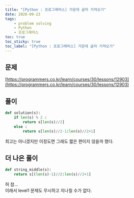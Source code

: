```yaml
---
title: "[Python : 프로그래머스] 가운데 글자 가져오기"
date: 2020-09-23
tags:
    - problem solving
    - Python
    - 프로그래머스
toc: true
toc_sticky: true
toc_label: "[Python : 프로그래머스] 가운데 글자 가져오기"
---
```

## 문제
[https://programmers.co.kr/learn/courses/30/lessons/12903](https://programmers.co.kr/learn/courses/30/lessons/12903)
## 풀이
```python
def solution(s):
    if len(s) % 2 :
        return s[len(s)//2]
    else :  
        return s[len(s)//2-1:len(s)//2+1]
```
최고는 아니겠지만 이정도면 그래도 짧은 편이지 않을까 했다.  
  
## 더 나은 풀이
```python
def string_middle(s):
    return s[(len(s)-1)//2:len(s)//2+1]
```
허 참...  
이래서 level1 문제도 무시하고 지나칠 수가 없다.  